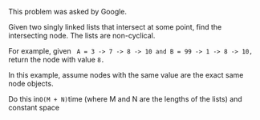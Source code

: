 This problem was asked by Google.

Given two singly linked lists that intersect at some point, find the intersecting node. The lists are non-cyclical.

For example, given ``` A = 3 -> 7 -> 8 -> 10 and B = 99 -> 1 -> 8 -> 10,``` return the node with value ```8.```

In this example, assume nodes with the same value are the exact same node objects.

Do this in``` O(M + N) ```time (where M and N are the lengths of the lists) and constant space